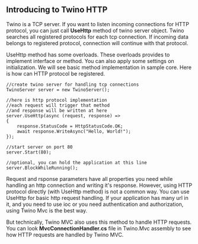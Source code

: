 
## Introducing to Twino HTTP

Twino is a TCP server.
If you want to listen incoming connections for HTTP protocol,
you can just call **UseHttp** method of twino server object.
Twino searches all registered protocols for each tcp connection.
If incoming data belongs to registered protocol, connection will continue with that protocol.

UseHttp method has some overloads. These overloads provides to implement interface or method.
You can also apply some settings on initialization.
We will see basic method implementation in sample core.
Here is how can HTTP protocol be registered.


    //create twino server for handling tcp connections
    TwinoServer server = new TwinoServer();

    //here is http protocol implementation
    //each request will trigger that method
    //and response will be written at here
    server.UseHttp(async (request, response) =>
    {
        response.StatusCode = HttpStatusCode.OK;
        await response.WriteAsync("Hello, World!");
    });

    //start server on port 80
    server.Start(80);
    
    //optional, you can hold the application at this line
    server.BlockWhileRunning();
    

Request and rsponse parameters have all properties you need while handling an http connection and writing it's response.
However, using HTTP protocol directly (with UseHttp method) is not a common way.
You can use UseHttp for basic http request handling.
If your application has many url in it, and you need to use ioc or you need authentication and authorization,
using Twino Mvc is the best way.

But technically, Twino MVC also uses this method to handle HTTP requests.
You can look **MvcConnectionHandler.cs** file in Twino.Mvc assembly to see how HTTP requests are handled by Twino MVC.
